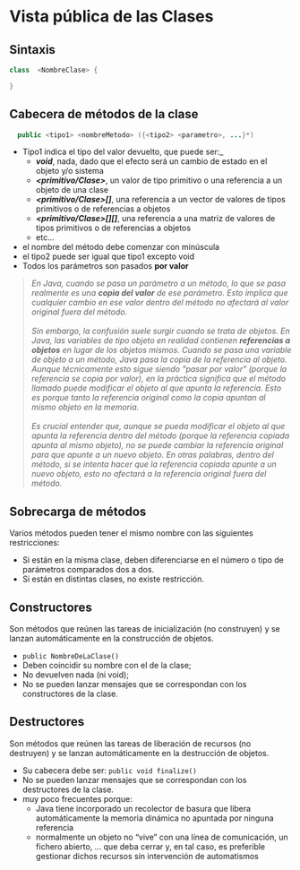# Vista pública de las Clases

## Sintaxis

```java
class  <NombreClase> {

}
```

## Cabecera de métodos de la clase

```java
  public <tipo1> <nombreMetodo> ({<tipo2> <parametro>, ...}*)

```

- Tipo1 indica el tipo del valor devuelto, que puede ser:_
  - ***void***, nada, dado que el efecto será un cambio de estado en el objeto y/o sistema
  - ***<primitivo/Clase>***, un valor de tipo primitivo o una referencia a un objeto de una clase
  - ***<primitivo/Clase>[]***, una referencia a un vector de valores de tipos primitivos o de referencias a objetos
  - ***<primitivo/Clase>[][]***, una referencia a una matriz de valores de tipos primitivos o de referencias a objetos
  - etc...
- el nombre del método debe comenzar con minúscula
- el tipo2 puede ser igual que tipo1 excepto void
- Todos los parámetros son pasados **por valor**

> *En Java, cuando se pasa un parámetro a un método, lo que se pasa realmente es una **copia del valor** de ese parámetro. Esto implica que cualquier cambio en ese valor dentro del método no afectará al valor original fuera del método.<br><br>
Sin embargo, la confusión suele surgir cuando se trata de objetos. En Java, las variables de tipo objeto en realidad contienen **referencias a objetos** en lugar de los objetos mismos. Cuando se pasa una variable de objeto a un método, Java pasa la copia de la referencia al objeto. Aunque técnicamente esto sigue siendo "pasar por valor" (porque la referencia se copia por valor), en la práctica significa que el método llamado puede modificar el objeto al que apunta la referencia. Esto es porque tanto la referencia original como la copia apuntan al mismo objeto en la memoria.<br><br>Es crucial entender que, aunque se pueda modificar el objeto al que apunta la referencia dentro del método (porque la referencia copiada apunta al mismo objeto), no se puede cambiar la referencia original para que apunte a un nuevo objeto. En otras palabras, dentro del método, si se intenta hacer que la referencia copiada apunte a un nuevo objeto, esto no afectará a la referencia original fuera del método.*

## Sobrecarga de métodos

Varios métodos pueden tener el mismo nombre con las siguientes restricciones:

- Si están en la misma clase, deben diferenciarse en el número o tipo de parámetros comparados dos a dos.
- Si están en distintas clases, no existe restricción.

## Constructores

Son métodos que reúnen las tareas de inicialización (no construyen) y se lanzan automáticamente en la construcción de objetos. 

- `public NombreDeLaClase()`
- Deben coincidir su nombre con el de la clase;
- No devuelven nada (ni void);
- No se pueden lanzar mensajes que se correspondan con los constructores de la clase.

## Destructores

Son métodos que reúnen las tareas de liberación de recursos (no destruyen) y se lanzan automáticamente en la destrucción de objetos. 

- Su cabecera debe ser: `public void finalize()`
- No se pueden lanzar mensajes que se correspondan con los destructores de la clase.
- muy poco frecuentes porque:
  - Java tiene incorporado un recolector de basura que libera automáticamente la memoria dinámica no apuntada por ninguna referencia
  - normalmente un objeto no “vive” con una línea de comunicación, un fichero abierto, ... que deba cerrar y, en tal caso, es preferible gestionar dichos recursos sin intervención de automatismos
